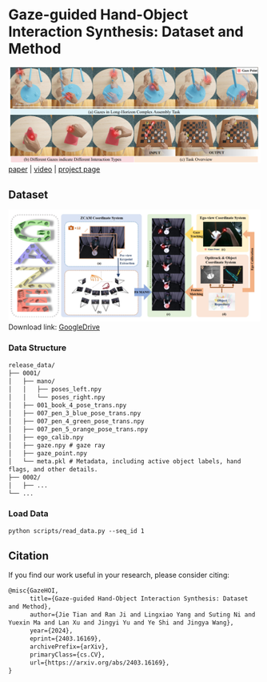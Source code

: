 # Gaze-guided Hand-Object Interaction Synthesis: Dataset and Method
![](doc/teaser.png)
[paper](https://arxiv.org/abs/2403.16169) |
[video](https://www.youtube.com/watch?v=BR9qkQQpUfg) | 
[project page](https://takiee.github.io/gaze-hoi/)
## Dataset
![](doc/dataset.png)
Download link: [GoogleDrive](https://drive.google.com/drive/folders/1_3i8Pw_GLx4lDmULPVxJMWNG8fTa2rzY?usp=drive_link)
### Data Structure
```
release_data/
├── 0001/
│   ├── mano/
│   │   ├── poses_left.npy 
│   │   └── poses_right.npy 
│   ├── 001_book_4_pose_trans.npy
│   ├── 007_pen_3_blue_pose_trans.npy
│   ├── 007_pen_4_green_pose_trans.npy
│   ├── 007_pen_5_orange_pose_trans.npy
│   ├── ego_calib.npy
│   ├── gaze.npy # gaze ray
│   ├── gaze_point.npy
│   └── meta.pkl # Metadata, including active object labels, hand flags, and other details.
├── 0002/
│   ├── ...
└── ...
```

### Load Data
```
python scripts/read_data.py --seq_id 1
```

## Citation
If you find our work useful in your research, please consider citing:

```
@misc{GazeHOI,
      title={Gaze-guided Hand-Object Interaction Synthesis: Dataset and Method}, 
      author={Jie Tian and Ran Ji and Lingxiao Yang and Suting Ni and Yuexin Ma and Lan Xu and Jingyi Yu and Ye Shi and Jingya Wang},
      year={2024},
      eprint={2403.16169},
      archivePrefix={arXiv},
      primaryClass={cs.CV},
      url={https://arxiv.org/abs/2403.16169}, 
}
```
